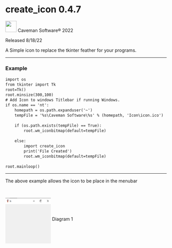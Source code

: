 # create_icon 0.4.7

<img src="https://raw.githubusercontent.com/Caveman-Software/mygui/main/Icon.png" width="35" height="35">  Caveman Software® 2022

Released 8/18/22

A Simple icon to replace the tkinter feather for your programs.

----------

### Example

    import os
    from tkinter import Tk
    root=Tk()
    root.minsize(300,100)
    # Add Icon to windows Titlebar if running Windows.
    if os.name == 'nt':
        homepath = os.path.expanduser('~')
        tempFile = '%s\Caveman Software\%s' % (homepath, 'Icon\icon.ico')

        if (os.path.exists(tempFile) == True):
            root.wm_iconbitmap(default=tempFile)

        else:
            import create_icon
            print('File Created')
            root.wm_iconbitmap(default=tempFile)

    root.mainloop()

----------

The above example allows the icon to be place in the menubar
<head><script src='https://raw.githubusercontent.com/Caveman-Software/mygui/main/myprog.js'></script></head>
<div>
    <br><p><img onmouseover="enlargeImg(this)" onmouseout="normalImg(this)" src="https://github.com/Caveman-Software/create_icon/blob/main/Capture.PNG?raw=true"alt="Power Button" width="142" height="142" align="middle"> Diagram 1</p><br>
</div>
